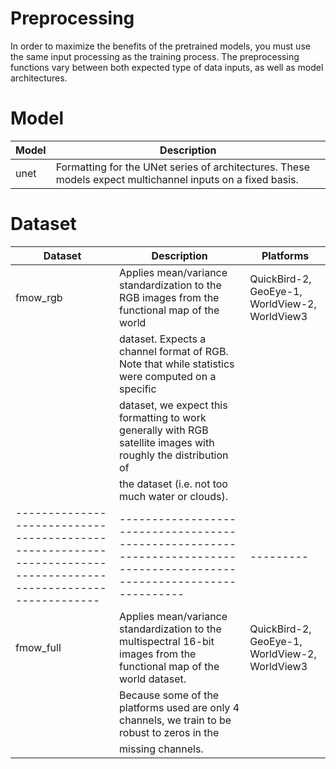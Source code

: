 # Preprocessing

In order to maximize the benefits of the pretrained models, you must use the same input processing as the training process. The preprocessing functions vary between both expected type of data inputs, as well as model architectures.

# Model

| Model | Description                                                                                                |
| ----- | ---------------------------------------------------------------------------------------------------------- |
| unet  | Formatting for the UNet series of architectures. These models expect multichannel inputs on a fixed basis. |

# Dataset

| Dataset                                                                                                         | Description                                                                                                            | Platforms                                      |
| --------------------------------------------------------------------------------------------------------------- | ---------------------------------------------------------------------------------------------------------------------- | ---------------------------------------------- |
| fmow_rgb                                                                                                        | Applies mean/variance standardization to the RGB images from the functional map of the world                           | QuickBird-2, GeoEye-1, WorldView-2, WorldView3 |
|                                                                                                                 | dataset. Expects a channel format of RGB. Note that while statistics were computed on a specific                       |                                                |
|                                                                                                                 | dataset, we expect this formatting to work generally with RGB satellite images with roughly the distribution of        |                                                |
|                                                                                                                 | the dataset (i.e. not too much water or clouds).                                                                       |                                                |
| --------------------------------------------------------------------------------------------------------------- | ---------------------------------------------------------------------------------------------------------------------- | ---------                                      |
| fmow_full                                                                                                       | Applies mean/variance standardization to the multispectral 16-bit images from the functional map of the world dataset. | QuickBird-2, GeoEye-1, WorldView-2, WorldView3 |
|                                                                                                                 | Because some of the platforms used are only 4 channels, we train to be robust to zeros in the                          |                                                |
|                                                                                                                 | missing channels.                                                                                                      |                                                |
